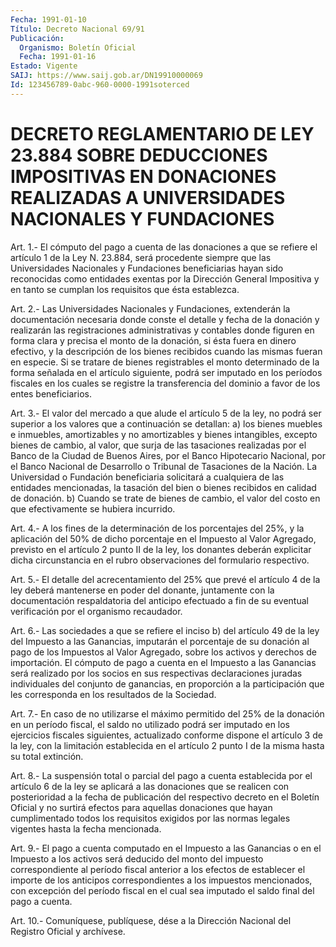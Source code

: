 ```yaml
---
Fecha: 1991-01-10
Título: Decreto Nacional 69/91
Publicación:
  Organismo: Boletín Oficial
  Fecha: 1991-01-16
Estado: Vigente
SAIJ: https://www.saij.gob.ar/DN19910000069
Id: 123456789-0abc-960-0000-1991soterced
---
```

# DECRETO REGLAMENTARIO DE LEY 23.884 SOBRE DEDUCCIONES IMPOSITIVAS EN DONACIONES REALIZADAS A UNIVERSIDADES NACIONALES Y FUNDACIONES

<a id="1"></a>
Art.  1.- El cómputo del pago a cuenta de las donaciones a que se refiere el  artículo  1  de  la  Ley  N. 23.884, será procedente siempre que las Universidades Nacionales y Fundaciones beneficiarias hayan sido reconocidas como  entidades exentas por la Dirección General Impositiva y en tanto se cumplan  los  requisitos que ésta establezca.

<a id="2"></a>
Art. 2.- Las Universidades Nacionales y Fundaciones, extenderán la documentación  necesaria  donde  conste el detalle y fecha de la donación  y  realizarán  las  registraciones    administrativas   y contables  donde  figuren  en  forma clara y precisa el monto de la donación, si ésta fuera en dinero  efectivo,  y  la  descripción de los  bienes  recibidos cuando las mismas fueran en especie.  Si  se tratare de bienes  registrables  el  monto  determinado de la forma señalada  en  el  artículo  siguiente, podrá ser  imputado  en  los períodos fiscales en los cuales  se  registre  la transferencia del dominio a favor de los entes beneficiarios.

<a id="3"></a>
Art.  3.- El valor del mercado a que alude el artículo 5 de la ley, no podrá  ser  superior  a  los  valores que a continuación se detallan:  a)  los bienes muebles e inmuebles,  amortizables  y  no amortizables y bienes  intangibles,  excepto  bienes  de cambio, al valor,  que surja de las tasaciones realizadas por el Banco  de  la Ciudad de  Buenos  Aires, por el Banco Hipotecario Nacional, por el Banco  Nacional  de Desarrollo  o  Tribunal  de  Tasaciones  de  la Nación.  La  Universidad  o  Fundación  beneficiaria  solicitará  a cualquiera de  las  entidades  mencionadas,  la tasación del bien o bienes  recibidos  en calidad de donación. b) Cuando  se  trate  de bienes de cambio, el  valor  del  costo  en  que  efectivamente  se hubiera incurrido.

<a id="4"></a>
Art. 4.- A los fines de la determinación de los porcentajes del 25%,  y la aplicación del 50% de dicho porcentaje en el Impuesto al Valor Agregado,  previsto  en el artículo 2 punto II de la ley, los donantes  deberán  explicitar   dicha  circunstancia  en  el  rubro observaciones del formulario respectivo.

<a id="5"></a>
Art.  5.-  El detalle del acrecentamiento del 25% que prevé el artículo 4 de la  ley  deberá  mantenerse  en  poder  del  donante, juntamente    con   la  documentación  respaldatoria  del  anticipo efectuado  a  fin de su  eventual  verificación  por  el  organismo recaudador.

<a id="6"></a>
Art.  6.-  Las  sociedades  a  que se refiere el inciso b) del artículo 49 de la ley del Impuesto a  las  Ganancias,  imputarán el porcentaje  de  su  donación  al  pago  de  los  Impuestos al Valor Agregado, sobre los activos y derechos de importación.  El  cómputo de pago a cuenta en el Impuesto a las Ganancias será realizado  por los  socios  en  sus respectivas declaraciones juradas individuales del conjunto de ganancias,  en  proporción  a  la participación que les corresponda en los resultados de la Sociedad.

<a id="7"></a>
Art.  7.- En caso de no utilizarse el máximo permitido del 25% de la donación  en  un  período fiscal, el saldo no utilizado podrá ser  imputado en los ejercicios  fiscales  siguientes,  actualizado conforme  dispone  el  artículo  3  de  la  ley,  con la limitación establecida  en  el artículo 2 punto I de la misma hasta  su  total extinción.

<a id="8"></a>
Art.  8.-  La  suspensión  total  o  parcial del pago a cuenta establecida  por  el  artículo  6  de  la  ley se  aplicará  a  las donaciones  que  se  realicen  con  posterioridad  a  la  fecha  de publicación  del respectivo decreto en  el  Boletín  Oficial  y  no surtirá efectos  para  aquellas  donaciones que hayan cumplimentado todos  los  requisitos exigidos por  las  normas  legales  vigentes hasta la fecha mencionada.

<a id="9"></a>
Art.  9.-  El  pago  a  cuenta  computado en el Impuesto a las Ganancias o en el Impuesto a los activos  será  deducido  del monto del  impuesto  correspondiente  al  período  fiscal  anterior a los efectos  de establecer el importe de los anticipos correspondientes a los impuestos  mencionados,  con  excepción del período fiscal en el cual sea imputado el saldo final del pago a cuenta.

<a id="10"></a>
Art. 10.- Comuníquese, publíquese, dése a la Dirección Nacional del Registro Oficial y archívese.